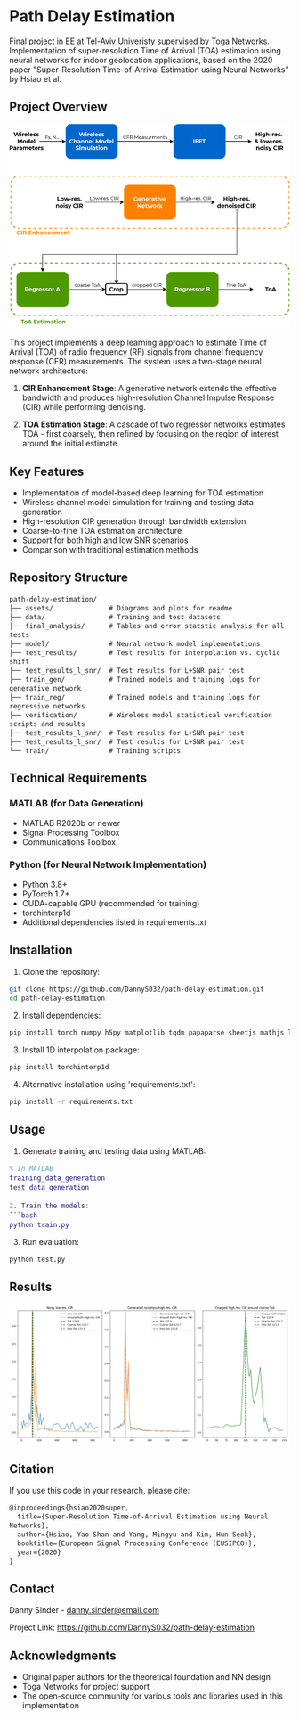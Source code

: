 # Path Delay Estimation

Final project in EE at Tel-Aviv Univeristy supervised by Toga Networks. Implementation of super-resolution Time of Arrival (TOA) estimation using neural networks for indoor geolocation applications, based on the 2020 paper "Super-Resolution Time-of-Arrival Estimation using Neural Networks" by Hsiao et al.

## Project Overview

![Project Architecture Overview](assets/block_diagram.png)

This project implements a deep learning approach to estimate Time of Arrival (TOA) of radio frequency (RF) signals from channel frequency response (CFR) measurements. The system uses a two-stage neural network architecture:

1. **CIR Enhancement Stage**: A generative network extends the effective bandwidth and produces high-resolution Channel Impulse Response (CIR) while performing denoising.

2. **TOA Estimation Stage**: A cascade of two regressor networks estimates TOA - first coarsely, then refined by focusing on the region of interest around the initial estimate.

## Key Features

- Implementation of model-based deep learning for TOA estimation
- Wireless channel model simulation for training and testing data generation
- High-resolution CIR generation through bandwidth extension
- Coarse-to-fine TOA estimation architecture
- Support for both high and low SNR scenarios
- Comparison with traditional estimation methods

## Repository Structure

```
path-delay-estimation/
├── assets/              # Diagrams and plots for readme
├── data/                # Training and test datasets
├── final_analysis/      # Tables and error statstic analysis for all tests
├── model/               # Neural network model implementations
├── test_results/        # Test results for interpolation vs. cyclic shift
├── test_results_l_snr/  # Test results for L+SNR pair test
├── train_gen/           # Trained models and training logs for generative network
├── train_reg/           # Trained models and training logs for regressive networks
├── verification/        # Wireless model statistical verification scripts and results
├── test_results_l_snr/  # Test results for L+SNR pair test
├── test_results_l_snr/  # Test results for L+SNR pair test
└── train/               # Training scripts
```

## Technical Requirements

### MATLAB (for Data Generation)
- MATLAB R2020b or newer
- Signal Processing Toolbox
- Communications Toolbox

### Python (for Neural Network Implementation)
- Python 3.8+
- PyTorch 1.7+
- CUDA-capable GPU (recommended for training)
- torchinterp1d
- Additional dependencies listed in requirements.txt

## Installation

1. Clone the repository:
```bash
git clone https://github.com/DannyS032/path-delay-estimation.git
cd path-delay-estimation
```

2. Install dependencies:
```bash
pip install torch numpy h5py matplotlib tqdm papaparse sheetjs mathjs lodash
```

3. Install 1D interpolation package:
```bash
pip install torchinterp1d
```

4. Alternative installation using 'requirements.txt':
```bash
pip install -r requirements.txt
```

## Usage

1. Generate training and testing data using MATLAB:
```matlab
% In MATLAB
training_data_generation
test_data_generation

2. Train the models:
```bash
python train.py
```

3. Run evaluation:
```bash
python test.py
```

## Results

![Project Architecture Overview](assets/CIR_ToA_plots.png)

## Citation

If you use this code in your research, please cite:
```
@inproceedings{hsiao2020super,
  title={Super-Resolution Time-of-Arrival Estimation using Neural Networks},
  author={Hsiao, Yao-Shan and Yang, Mingyu and Kim, Hun-Seok},
  booktitle={European Signal Processing Conference (EUSIPCO)},
  year={2020}
}
```

## Contact

Danny Sinder - danny.sinder@email.com

Project Link: https://github.com/DannyS032/path-delay-estimation

## Acknowledgments

- Original paper authors for the theoretical foundation and NN design
- Toga Networks for project support
- The open-source community for various tools and libraries used in this implementation
